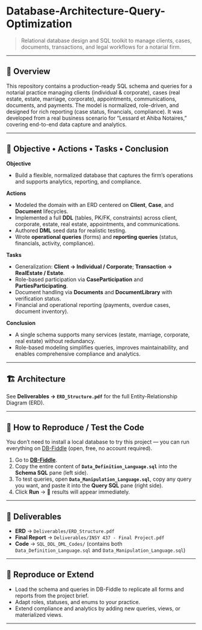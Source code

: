 # Database-Architecture-Query-Optimization

> Relational database design and SQL toolkit to manage clients, cases, documents, transactions, and legal workflows for a notarial firm.

---

## 📝 Overview
This repository contains a production-ready SQL schema and queries for a notarial practice managing clients (individual & corporate), cases (real estate, estate, marriage, corporate), appointments, communications, documents, and payments. The model is normalized, role-driven, and designed for rich reporting (case status, financials, compliance). It was developed from a real business scenario for “Lessard et Ahiba Notaires,” covering end-to-end data capture and analytics.

---

## 🎯 Objective • Actions • Tasks • Conclusion

**Objective**
- Build a flexible, normalized database that captures the firm’s operations and supports analytics, reporting, and compliance.

**Actions**
- Modeled the domain with an ERD centered on **Client**, **Case**, and **Document** lifecycles.
- Implemented a full **DDL** (tables, PK/FK, constraints) across client, corporate, estate, real estate, appointments, and communications.
- Authored **DML** seed data for realistic testing.
- Wrote **operational queries** (forms) and **reporting queries** (status, financials, activity, compliance).

**Tasks**
- Generalization: **Client → Individual / Corporate**; **Transaction → RealEstate / Estate**.
- Role-based participation via **CaseParticipation** and **PartiesParticipating**.
- Document handling via **Documents** and **DocumentLibrary** with verification status.
- Financial and operational reporting (payments, overdue cases, document inventory).

**Conclusion**
- A single schema supports many services (estate, marriage, corporate, real estate) without redundancy.
- Role-based modeling simplifies queries, improves maintainability, and enables comprehensive compliance and analytics.

---

## 🏗️ Architecture
See **Deliverables → `ERD_Structure.pdf`** for the full Entity-Relationship Diagram (ERD).

---

## 🔄 How to Reproduce / Test the Code

You don’t need to install a local database to try this project — you can run everything on [DB-Fiddle](https://www.db-fiddle.com/) (open, free, no account required).

1. Go to **[DB-Fiddle](https://www.db-fiddle.com/)**.  
2. Copy the entire content of **`Data_Definition_Language.sql`** into the **Schema SQL** pane (left side).  
3. To test queries, open **`Data_Manipulation_Language.sql`**, copy any query you want, and paste it into the **Query SQL** pane (right side).  
4. Click **Run** → 🎉 results will appear immediately.

---

## 📂 Deliverables

- **ERD** → `Deliverables/ERD_Structure.pdf`  
- **Final Report** → `Deliverables/INSY 437 - Final Project.pdf`  
- **Code** → `SQL_DDL_DML_Codes/` (contains both `Data_Definition_Language.sql` and `Data_Manipulation_Language.sql`)

---

## 🔄 Reproduce or Extend
- Load the schema and queries in DB-Fiddle to replicate all forms and reports from the project brief.
- Adapt roles, statuses, and enums to your practice.
- Extend compliance and analytics by adding new queries, views, or materialized views.

---

